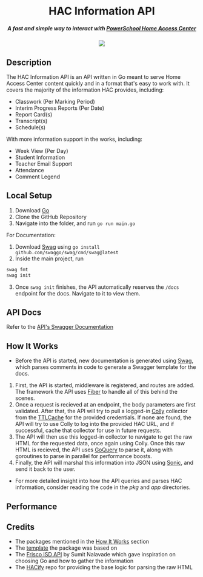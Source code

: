 <h1 align="center">HAC Information API</h1>

<h5 align="center">A fast and simple way to interact with <a href="https://www.powerschool.com/">PowerSchool Home Access Center</a></h5>

<div align="center">
  <a href="https://go.dev/"><img src="https://img.shields.io/badge/Go-1.19.3-00ADD8?style=flat-square&logo=go" /></a>
</div>

## Description

The HAC Information API is an API written in Go meant to serve Home Access Center content quickly and in a format that's easy to work with.
It covers the majority of the information HAC provides, including:

- Classwork (Per Marking Period)
- Interim Progress Reports (Per Date)
- Report Card(s)
- Transcript(s)
- Schedule(s)

With more information support in the works, including:

- Week View (Per Day)
- Student Information
- Teacher Email Support
- Attendance
- Comment Legend

## Local Setup

1. Download [Go](https://go.dev/)
2. Clone the GitHub Repository
3. Navigate into the folder, and run `go run main.go`

For Documentation:

1. Download [Swag](https://github.com/swaggo/swag) using `go install github.com/swaggo/swag/cmd/swag@latest`
2. Inside the main project, run

```bash
swag fmt
swag init
```

3. Once `swag init` finishes, the API automatically reserves the `/docs` endpoint for the docs. Navigate to it to view them.

## API Docs

Refer to the [API's Swagger Documentation](https://threqt1.github.io/HACApi/)

## How It Works

- Before the API is started, new documentation is generated using <a href="https://pkg.go.dev/github.com/swaggo/swag">Swag</a>, which parses comments in code to generate a Swagger template for the docs.

1. First, the API is started, middleware is registered, and routes are added. The framework the API uses <a href="https://pkg.go.dev/github.com/gofiber/fiber/v2">Fiber</a> to handle all of this behind the scenes.
2. Once a request is recieved at an endpoint, the body parameters are first validated. After that, the API will try to pull a logged-in <a href="https://pkg.go.dev/github.com/gocolly/colly">Colly</a> collector from the <a href="https://pkg.go.dev/github.com/jellydator/ttlcache/v3">TTLCache</a> for the provided credentials. If none are found, the API will try to use Colly to log into the provided HAC URL, and if successful, cache that collector for use in future requests.
3. The API will then use this logged-in collector to navigate to get the raw HTML for the requested data, once again using Colly. Once this raw HTML is recieved, the API uses <a href="https://pkg.go.dev/github.com/PuerkitoBio/goquery">GoQuery</a> to parse it, along with goroutines to parse in parallel for performance boosts.
4. Finally, the API will marshal this information into JSON using <a href="https://pkg.go.dev/github.com/bytedance/sonic">Sonic</a>, and send it back to the user.

- For more detailed insight into how the API queries and parses HAC information, consider reading the code in the _pkg_ and _app_ directories.

## Performance

## Credits

- The packages mentioned in the [How It Works](#how-it-works) section
- The [template](https://github.com/create-go-app/fiber-go-template) the package was based on
- The [Frisco ISD API](https://github.com/SumitNalavade/FriscoISDHACAPI) by Sumit Nalavade which gave inspiration on choosing Go and how to gather the information
- The [HACify](https://github.com/Threqt1/HACify) repo for providing the base logic for parsing the raw HTML
